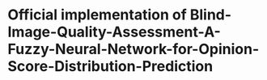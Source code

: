 # Official implementation of  Blind-Image-Quality-Assessment-A-Fuzzy-Neural-Network-for-Opinion-Score-Distribution-Prediction
